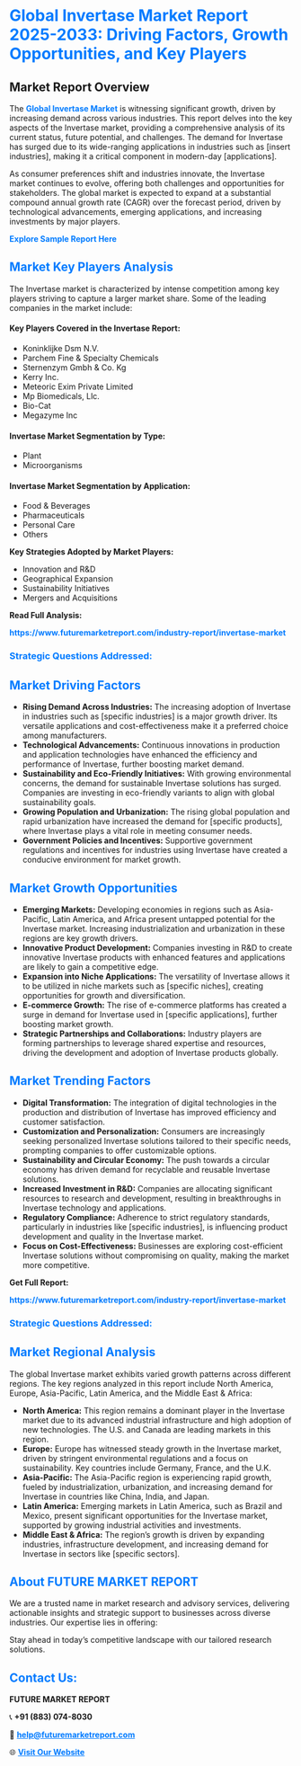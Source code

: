 <h1 style="color: #007BFF;">Global Invertase Market Report 2025-2033: Driving Factors, Growth Opportunities, and Key Players</h1>

<section id="overview">
<h2>Market Report Overview</h2>
<p>The <a href="https://www.futuremarketreport.com/industry-report/invertase-market" style="color: #007BFF; text-decoration: none;"><strong>Global Invertase Market</strong></a> is witnessing significant growth, driven by increasing demand across various industries. This report delves into the key aspects of the Invertase market, providing a comprehensive analysis of its current status, future potential, and challenges. The demand for Invertase has surged due to its wide-ranging applications in industries such as [insert industries], making it a critical component in modern-day [applications].</p>
<p>As consumer preferences shift and industries innovate, the Invertase market continues to evolve, offering both challenges and opportunities for stakeholders. The global market is expected to expand at a substantial compound annual growth rate (CAGR) over the forecast period, driven by technological advancements, emerging applications, and increasing investments by major players.</p>
</section>

<section id="overview">
<p><a href="https://www.futuremarketreport.com/request-sample/reportId=29703" style="color: #007BFF; text-decoration: none;"><strong>Explore Sample Report Here</strong></a></p>
</section>

<section id="key-players">
<h2 style="color: #007BFF;">Market Key Players Analysis</h2>
<p>The Invertase market is characterized by intense competition among key players striving to capture a larger market share. Some of the leading companies in the market include:</p>
<h4>Key Players Covered in the Invertase Report:</h4>
<ul><li>Koninklijke Dsm N.V.</li><li>Parchem Fine &amp; Specialty Chemicals</li><li>Sternenzym Gmbh &amp; Co. Kg</li><li>Kerry Inc.</li><li>Meteoric Exim Private Limited</li><li>Mp Biomedicals, Llc.</li><li>Bio-Cat</li><li>Megazyme Inc</li></ul>
<h4>Invertase Market Segmentation by Type:</h4>
<ul><li>Plant</li><li>Microorganisms</li></ul>

<h4>Invertase Market Segmentation by Application:</h4>
<ul><li>Food &amp; Beverages</li><li>Pharmaceuticals</li><li>Personal Care</li><li>Others</li></ul>
<p><strong>Key Strategies Adopted by Market Players:</strong></p>
<ul>
<li>Innovation and R&D</li>
<li>Geographical Expansion</li>
<li>Sustainability Initiatives</li>
<li>Mergers and Acquisitions</li>
</ul>
</section>

<section>
<p><strong>Read Full Analysis: </strong></p><a href="https://www.futuremarketreport.com/industry-report/invertase-market" style="color: #007BFF; text-decoration: none;"><strong>https://www.futuremarketreport.com/industry-report/invertase-market</strong></a>
<h3 style="color: #007BFF;">Strategic Questions Addressed:</h3>
</section>

<section id="driving-factors">
<h2 style="color: #007BFF;">Market Driving Factors</h2>
<ul>
<li><strong>Rising Demand Across Industries:</strong> The increasing adoption of Invertase in industries such as [specific industries] is a major growth driver. Its versatile applications and cost-effectiveness make it a preferred choice among manufacturers.</li>
<li><strong>Technological Advancements:</strong> Continuous innovations in production and application technologies have enhanced the efficiency and performance of Invertase, further boosting market demand.</li>
<li><strong>Sustainability and Eco-Friendly Initiatives:</strong> With growing environmental concerns, the demand for sustainable Invertase solutions has surged. Companies are investing in eco-friendly variants to align with global sustainability goals.</li>
<li><strong>Growing Population and Urbanization:</strong> The rising global population and rapid urbanization have increased the demand for [specific products], where Invertase plays a vital role in meeting consumer needs.</li>
<li><strong>Government Policies and Incentives:</strong> Supportive government regulations and incentives for industries using Invertase have created a conducive environment for market growth.</li>
</ul>
</section>

<section id="growth-opportunities">
<h2 style="color: #007BFF;">Market Growth Opportunities</h2>
<ul>
<li><strong>Emerging Markets:</strong> Developing economies in regions such as Asia-Pacific, Latin America, and Africa present untapped potential for the Invertase market. Increasing industrialization and urbanization in these regions are key growth drivers.</li>
<li><strong>Innovative Product Development:</strong> Companies investing in R&D to create innovative Invertase products with enhanced features and applications are likely to gain a competitive edge.</li>
<li><strong>Expansion into Niche Applications:</strong> The versatility of Invertase allows it to be utilized in niche markets such as [specific niches], creating opportunities for growth and diversification.</li>
<li><strong>E-commerce Growth:</strong> The rise of e-commerce platforms has created a surge in demand for Invertase used in [specific applications], further boosting market growth.</li>
<li><strong>Strategic Partnerships and Collaborations:</strong> Industry players are forming partnerships to leverage shared expertise and resources, driving the development and adoption of Invertase products globally.</li>
</ul>
</section>

<section id="trending-factors">
<h2 style="color: #007BFF;">Market Trending Factors</h2>
<ul>
<li><strong>Digital Transformation:</strong> The integration of digital technologies in the production and distribution of Invertase has improved efficiency and customer satisfaction.</li>
<li><strong>Customization and Personalization:</strong> Consumers are increasingly seeking personalized Invertase solutions tailored to their specific needs, prompting companies to offer customizable options.</li>
<li><strong>Sustainability and Circular Economy:</strong> The push towards a circular economy has driven demand for recyclable and reusable Invertase solutions.</li>
<li><strong>Increased Investment in R&D:</strong> Companies are allocating significant resources to research and development, resulting in breakthroughs in Invertase technology and applications.</li>
<li><strong>Regulatory Compliance:</strong> Adherence to strict regulatory standards, particularly in industries like [specific industries], is influencing product development and quality in the Invertase market.</li>
<li><strong>Focus on Cost-Effectiveness:</strong> Businesses are exploring cost-efficient Invertase solutions without compromising on quality, making the market more competitive.</li>
</ul>
</section>

<section>
<p><strong>Get Full Report: </strong></p><a href="https://www.futuremarketreport.com/industry-report/invertase-market" style="color: #007BFF; text-decoration: none;"><strong>https://www.futuremarketreport.com/industry-report/invertase-market</strong></a>
<h3 style="color: #007BFF;">Strategic Questions Addressed:</h3>
</section>


<section id="regional-analysis">
<h2 style="color: #007BFF;">Market Regional Analysis</h2>
<p>The global Invertase market exhibits varied growth patterns across different regions. The key regions analyzed in this report include North America, Europe, Asia-Pacific, Latin America, and the Middle East & Africa:</p>
<ul>
<li><strong>North America:</strong> This region remains a dominant player in the Invertase market due to its advanced industrial infrastructure and high adoption of new technologies. The U.S. and Canada are leading markets in this region.</li>
<li><strong>Europe:</strong> Europe has witnessed steady growth in the Invertase market, driven by stringent environmental regulations and a focus on sustainability. Key countries include Germany, France, and the U.K.</li>
<li><strong>Asia-Pacific:</strong> The Asia-Pacific region is experiencing rapid growth, fueled by industrialization, urbanization, and increasing demand for Invertase in countries like China, India, and Japan.</li>
<li><strong>Latin America:</strong> Emerging markets in Latin America, such as Brazil and Mexico, present significant opportunities for the Invertase market, supported by growing industrial activities and investments.</li>
<li><strong>Middle East & Africa:</strong> The region’s growth is driven by expanding industries, infrastructure development, and increasing demand for Invertase in sectors like [specific sectors].</li>
</ul>
</section>

<footer>
<h2 style="color: #007BFF;">About FUTURE MARKET REPORT</h2>
<p>We are a trusted name in market research and advisory services, delivering actionable insights and strategic support to businesses across diverse industries. Our expertise lies in offering:</p>

<p>Stay ahead in today’s competitive landscape with our tailored research solutions.</p>

<h2 style="color: #007BFF;">Contact Us:</h2>
<p><strong>FUTURE MARKET REPORT</strong></p>
<p>📞 <strong>+91 (883) 074-8030</strong></p>
<p>📧 <strong><a href="mailto:help@futuremarketreport.com" style="color: #007BFF;">help@futuremarketreport.com</a></strong></p>
<p>🌐 <strong><a href="https://www.futuremarketreport.com/" style="color: #007BFF;">Visit Our Website</a></strong></p>
</footer>